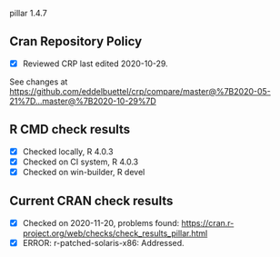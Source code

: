 pillar 1.4.7

## Cran Repository Policy

- [x] Reviewed CRP last edited 2020-10-29.

See changes at https://github.com/eddelbuettel/crp/compare/master@%7B2020-05-21%7D...master@%7B2020-10-29%7D

## R CMD check results

- [x] Checked locally, R 4.0.3
- [x] Checked on CI system, R 4.0.3
- [x] Checked on win-builder, R devel

## Current CRAN check results

- [x] Checked on 2020-11-20, problems found: https://cran.r-project.org/web/checks/check_results_pillar.html
- [x] ERROR: r-patched-solaris-x86: Addressed.
